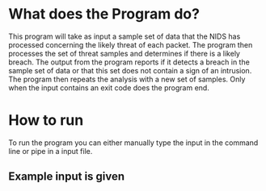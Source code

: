 # What does the Program do?
This program will take as input a sample set of data that the NIDS has processed concerning the likely threat of each packet. The program then processes the set of threat samples and determines if there is a likely breach. The output from the program reports if it detects a breach in the sample set of data or that this set does not contain a sign of an intrusion. The program then repeats the analysis with a new set of samples. Only when the input contains an exit code does the program end.

# How to run
To run the program you can either manually type the input in the command line or pipe in a input file.

## Example input is given
